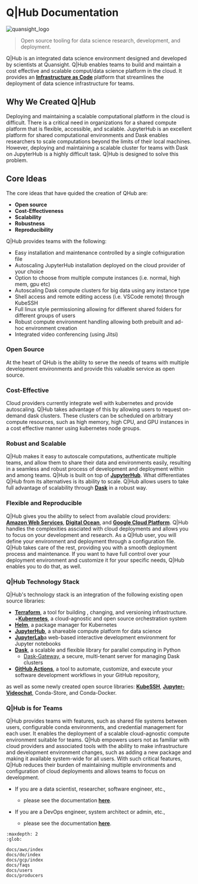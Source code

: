 # Q|Hub Documentation

![quansight_logo](https://avatars0.githubusercontent.com/u/34879953?v=4&s=100)

> Open source tooling for data science research, development, and deployment.

Q|Hub is an integrated data science environment designed and developed by scientists at Quansight. Q|Hub enables teams to build and maintain a cost effective and scalable comput/data science platform in the cloud. It provides an [**Infrastructure as Code**](https://en.wikipedia.org/wiki/Infrastructure_as_code) platform that streamlines the deployment of data science infrastructure for teams. 

## Why We Created Q|Hub

Deploying and maintaining a scalable computational platform in the cloud is difficult. There is a critical need in organizations for a shared compute platform that is flexible, accessible, and scalable. JupyterHub is an excellent platform for shared computational environments and Dask enables researchers to scale computations beyond the limits of their local machines. However, deploying and maintaining a scalable cluster for teams with Dask on JupyterHub is a highly difficult task. Q|Hub is designed to solve this problem. 

## Core Ideas

The core ideas that have quided the creation of QHub are:

+ **Open source** 
+ **Cost-Effectiveness**
+ **Scalability**
+ **Robustness**
+ **Reproducibility**

Q|Hub provides teams with the following:

+ Easy installation and maintenance controlled by a single cofniguration file
+ Autoscaling JupyterHub installation deployed on the cloud provider of your choice
+ Option to choose from multiple compute instances (i.e. normal, high mem, gpu etc)
+ Autoscaling Dask compute clusters for big data using any instance type 
+ Shell access and remote editing access (i.e. VSCode remote) through KubeSSH
+ Full linux style permissioning allowing for different shared folders for different groups of users
+ Robust compute environment handling allowing both prebuilt and ad-hoc environment creation
+ Integrated video conferencing (using Jitsi)

### Open Source

At the heart of QHub is the ability to serve the needs of teams with multiple development environments and provide this valuable service as open source.

### Cost-Effective

Cloud providers currently integrate well with kubernetes and provide autoscaling. Q|Hub takes advantage of this by allowing users to request on-demand dask clusters. These clusters can be scheduled on arbitrary compute resources, such as high memory, high CPU, and GPU instances in a cost effective manner using kubernetes node groups. 

### Robust and Scalable

Q|Hub makes it easy to autoscale computations, authenticate multiple teams, and allow them to share their data and environments easily, resulting in a seamless and robust process of development and deployment within and among teams. Q|Hub is built on top of [**JupyterHub**](https://jupyterhub.readthedocs.io/en/stable/). What differentiates Q|Hub from its alternatives is its ability to scale. Q|Hub allows users to take full advantage of scalability through [**Dask**](https://dask.org/) in a robust way.

### Flexible and Reproducible

Q|Hub gives you the ability to select from available cloud providers: [**Amazon Web Services**](https://docs.aws.amazon.com/index.html?nc2=h_ql_doc_do_v), [**Digital Ocean**](https://try.digitalocean.com/developerbrand/?_dkitrig=Cloud), and [**Google Cloud Platform**](https://cloud.google.com/gcp/?utm_source=google&utm_medium=cpc&utm_campaign=na-US-all-en-dr-bkws-all-all-trial-b-dr-1009135&utm_content=text-ad-lpsitelinkCCexp2-any-DEV_c-CRE_113120492527-ADGP_Hybrid+%7C+AW+SEM+%7C+BKWS+%7C+US+%7C+en+%7C+BMM+~+Google+Cloud+Platform-KWID_43700009942847394-kwd-26415333781&utm_term=KW_%2Bgoogle%20%2Bcloud%20%2Bplatform-ST_%2Bgoogle+%2Bcloud+%2Bplatform&gclid=Cj0KCQjwgJv4BRCrARIsAB17JI7UQuHQaqsIKTM_mVWL86lIdpLPyMeIN6aJwPslBC8a-AToO56Fa4caAtsGEALw_wcB). Q|Hub handles the complexities assciated with cloud deployments and allows you to focus on your development and research. As a Q|Hub user, you will define your environment and deployment through a configuration file. Q|Hub takes care of the rest, providing you with a smooth deployment process and maintenance. If you want to have full control over your deployment environment and customize it for your specific needs, Q|Hub enables you to do that, as well.

### Q|Hub Technology Stack

Q|Hub's technology stack is an integration of the following existing open source libraries: 

+ [**Terraform**](https://www.terraform.io/intro/index.html), a tool for building , changing, and versioning infrastructure.
+[**Kubernetes**](https://kubernetes.io/docs/home/), a cloud-agnostic and open source orchestration system
+ [**Helm**](https://helm.sh/), a package manager for Kubernetes
+ [**JupyterHub**](https://jupyter.org/hub), a shareable compute platform for data science
+ [**JupyterLab**](https://jupyterlab.readthedocs.io/en/stable/)a web-based interactive development environment for Jupyter notebooks
+ [**Dask**](https://docs.dask.org/en/latest/), a scalable and flexible  library for parallel computing in Python
    + [Dask-Gateway](https://gateway.dask.org/), a secure, multi-tenant server for managing Dask clusters
+ [**GitHub Actions**](https://docs.github.com/en/actions), a tool to automate, customize, and execute your software development workflows in your GitHub repository,

as well as some newly created open source libraries: [**KubeSSH**](https://github.com/yuvipanda/kubessh), [**Jupyter-Videochat**](https://github.com/yuvipanda/jupyter-videochat), Conda-Store, and Conda-Docker.

### Q|Hub is for Teams

Q|Hub provides teams with features, such as shared file systems between users, configurable conda environments, and credential management for each user. It enables the deployment of a scalable cloud-agnostic compute environment suitable for teams.
Q|Hub empowers users not as familiar with cloud providers and associated tools with the ability to make infrastructure and development environment changes, such as adding a new package and making it available system-wide for all users. With such critical features, Q|Hub reduces their burden of maintaining multiple environments and configuration of cloud deployments and allows teams to focus on development.

+ If you are a data scientist, researcher, software engineer, etc.,
    + please see the documentation [**here**](#users).


+ If you are a DevOps engineer, system architect or admin, etc.,
    + please see the documentation [**here**](#producers).

```{toctree}
:maxdepth: 2
:glob:

docs/aws/index
docs/do/index
docs/gcp/index
docs/faqs
docs/users
docs/producers
```
